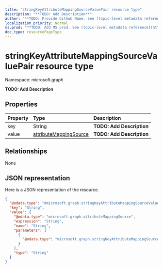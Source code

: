 ```yaml
---
title: "stringKeyAttributeMappingSourceValuePair resource type"
description: "**TODO: Add Description**"
author: "**TODO: Provide Github Name. See [topic-level metadata reference](https://msgo.azurewebsites.net/add/document/guidelines/metadata.html#topic-level-metadata)**"
localization_priority: Normal
ms.prod: "**TODO: Add MS prod. See [topic-level metadata reference](https://msgo.azurewebsites.net/add/document/guidelines/metadata.html#topic-level-metadata)**"
doc_type: resourcePageType
---
```


# stringKeyAttributeMappingSourceValuePair resource type


Namespace: microsoft.graph

**TODO: Add Description**

## Properties
|Property|Type|Description|
|:---|:---|:---|
|key|String|**TODO: Add Description**|
|value|[attributeMappingSource](../resources/attributemappingsource.md)|**TODO: Add Description**|

## Relationships
None

## JSON representation
Here is a JSON representation of the resource.
<!-- {
  "blockType": "resource",
  "@odata.type": "microsoft.graph.stringKeyAttributeMappingSourceValuePair"
}
-->
``` json
{
  "@odata.type": "#microsoft.graph.stringKeyAttributeMappingSourceValuePair",
  "key": "String",
  "value": {
    "@odata.type": "microsoft.graph.attributeMappingSource",
    "expression": "String",
    "name": "String",
    "parameters": [
      {
        "@odata.type": "microsoft.graph.stringKeyAttributeMappingSourceValuePair"
      }
    ],
    "type": "String"
  }
}
```

